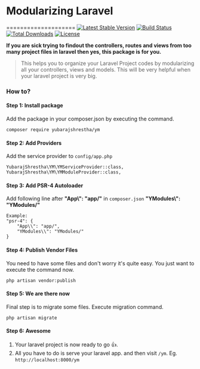# Modularizing Laravel
====================
[![Latest Stable Version](https://poser.pugx.org/yubarajshrestha/ym/v/stable)](https://packagist.org/packages/yubarajshrestha/ym)
[![Build Status](https://travis-ci.org/yubarajshrestha/laravel-module.svg?branch=master)](https://travis-ci.org/yubarajshrestha/laravel-module)
[![Total Downloads](https://poser.pugx.org/yubarajshrestha/ym/downloads)](https://packagist.org/packages/yubarajshrestha/ym)
[![License](https://poser.pugx.org/yubarajshrestha/ym/license)](https://packagist.org/packages/yubarajshrestha/ym)

**If you are sick trying to findout the controllers, routes and views from too many project files in laravel then yes, this package is for you.**

> This helps you to organize your Laravel Project codes by modularizing all your controllers, views and models. This will be very helpful when your laravel project is very big.

### How to?
#### Step 1: Install package

Add the package in your composer.json by executing the command.

```
composer require yubarajshrestha/ym
```

#### Step 2: Add Providers
Add the service provider to `config/app.php`

`YubarajShrestha\YM\YMServiceProvider::class,`
`YubarajShrestha\YM\YMModuleProvider::class,`

#### Step 3: Add PSR-4 Autoloader
Add following line after **"App\\": "app/"** in `composer.json`
	**"YModules\\": "YModules/"**

	Example:
	"psr-4": {
        "App\\": "app/",
        "YModules\\": "YModules/"
    }
#### Step 4: Publish Vendor Files
You need to have some files and don't worry it's quite easy. You just want to execute the command now.

`php artisan vendor:publish`

#### Step 5: We are there now
Final step is to migrate some files.
Execute migration command.

`php artisan migrate`

#### Step 6: Awesome
1. Your laravel project is now ready to go :+1:.
2. All you have to do is serve your laravel app. and then visit `/ym`. Eg. `http://localhost:8000/ym`
